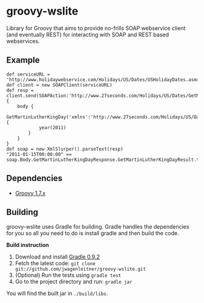 # groovy-wslite

Library for Groovy that aims to provide no-frills SOAP webservice client (and eventually REST)
for interacting with SOAP and REST based webservices.

## Example

    def serviceURL = 'http://www.holidaywebservice.com/Holidays/US/Dates/USHolidayDates.asmx'
    def client = new SOAPClient(serviceURL)
    def resp = client.send(SOAPAction:'http://www.27seconds.com/Holidays/US/Dates/GetMartinLutherKingDay') {
        body {
            GetMartinLutherKingDay('xmlns':'http://www.27seconds.com/Holidays/US/Dates/') {
                year(2011)
            }
        }
    }
    def soap = new XmlSlurper().parseText(resp)
    "2011-01-15T00:00:00" == soap.Body.GetMartinLutherKingDayResponse.GetMartinLutherKingDayResult.text()

## Dependencies

* [Groovy 1.7.x](http://groovy.codehaus.org)

## Building

groovy-wslite uses Gradle for building. Gradle handles the dependencies
for you so all you need to do is install gradle and then build the
code.

**Build instruction**

1. Download and install [Gradle 0.9.2](http://www.gradle.org/downloads.html)
2. Fetch the latest code: `git clone git://github.com/jwagenleitner/groovy-wslite.git`
3. (Optional) Run the tests using `gradle test`
4. Go to the project directory and run: `gradle jar`

You will find the built jar in `./build/libs`.
